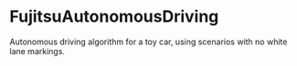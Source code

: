 # FujitsuAutonomousDriving
Autonomous driving algorithm for a toy car, using scenarios with no white lane markings.
